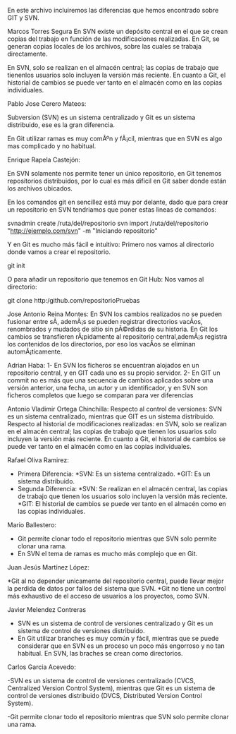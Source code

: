 En este archivo incluiremos las diferencias que hemos encontrado sobre GIT y SVN.

Marcos Torres Segura
En SVN existe un depósito central en el que se crean copias del trabajo en función de las modificaciones realizadas. En Git, se generan copias locales de los archivos, sobre las cuales se trabaja directamente.

En SVN, solo se realizan en el almacén central; las copias de trabajo que tienenlos usuarios solo incluyen la versión más reciente. En cuanto a Git, el historial de cambios se puede ver tanto en el almacén como en las copias individuales.

Pablo Jose Cerero Mateos:

Subversion (SVN) es un sistema centralizado y Git es un sistema distribuido, ese es la gran diferencia.

En Git utilizar ramas es muy comÃºn y fÃ¡cil, mientras que en SVN es algo mas complicado y no habitual.

Enrique Rapela Castejón:

En SVN solamente nos permite tener un único repositorio, en Git tenemos repositorios distribuidos, por lo cual es más dificil en Git saber donde están los archivos ubicados.

En los comandos git en sencillez está muy por delante, dado que para crear un repositorio en SVN tendriamos que poner estas lineas de comandos:

svnadmin create /ruta/del/repositorio svn import /ruta/del/repositorio "http://ejemplo.com/svn" -m "Iniciando repositorio"

Y en Git es mucho más fácil e intuitivo: Primero nos vamos al directorio donde vamos a crear el repositorio.

git init

O para añadir un repositorio que tenemos en Git Hub: Nos vamos al directorio:

git clone http:/github.com/repositorioPruebas

Jose Antonio Reina Montes: 
En SVN los cambios realizados no se pueden fusionar entre sÃ­, ademÃ¡s se pueden registrar directorios vacÃ­os, renombrados y mudados de sitio sin pÃ©rdidas de su historia. En Git los cambios se transfieren rÃ¡pidamente al repositorio central,ademÃ¡s registra los contenidos de los directorios, por eso los vacÃ­os se eliminan automÃ¡ticamente.

Adrian Haba: 
1- En SVN los ficheros se encuentran alojados en un repositorio central, y en GIT cada uno es su propio servidor. 2- En GIT un commit no es más que una secuencia de cambios aplicados sobre una versión anterior, una fecha, un autor y un identificador, y en SVN son ficheros completos que luego se comparan para ver diferencias

Antonio Vladimir Ortega Chinchilla:
Respecto al control de versiones: SVN es un sistema centralizado, mientras que GIT es un sistema distribuido.
Respecto al historial de modificaciones realizadas: en SVN, solo se realizan en el almacén central; las copias 
de trabajo que tienen los usuarios solo incluyen la versión más reciente. En cuanto a Git, el historial de 
cambios se puede ver tanto en el almacén como en las copias individuales.


Rafael Oliva Ramirez: 
- Primera Diferencia:
			*SVN: Es un sistema centralizado.
			*GIT: Es un sistema distribuido.
- Segunda Diferencia:
			*SVN: Se realizan en el almacén central, las copias de trabajo que tienen los usuarios solo incluyen la versión más reciente.
			*GIT: El historial de cambios se puede ver tanto en el almacén como en las copias individuales.

Mario Ballestero:

* Git permite clonar todo el repositorio mientras que SVN solo permite clonar una rama.
* En SVN el tema de ramas es mucho más complejo que en Git.


Juan Jesús Martínez López:

*Git al no depender unicamente del repositorio central, puede llevar mejor la perdida de datos por fallos del sistema que SVN.
*Git no tiene un control más exhaustivo de el acceso de usuarios a los proyectos, como SVN.


Javier Melendez Contreras

* SVN es un sistema de control de versiones centralizado y Git es un sistema de control de versiones distribuido.
* En Git utilizar branches es muy común y fácil, mientras que se puede considerar que en SVN es un proceso un poco más engorroso y no tan habitual. En SVN, las braches se crean como directorios.

Carlos Garcia Acevedo:

-SVN es un sistema de control de versiones centralizado (CVCS, Centralized Version Control System), 
mientras que Git es un sistema de control de versiones distribuido (DVCS, Distributed Version Control System).

-Git permite clonar todo el repositorio mientras que SVN solo permite clonar una rama.


